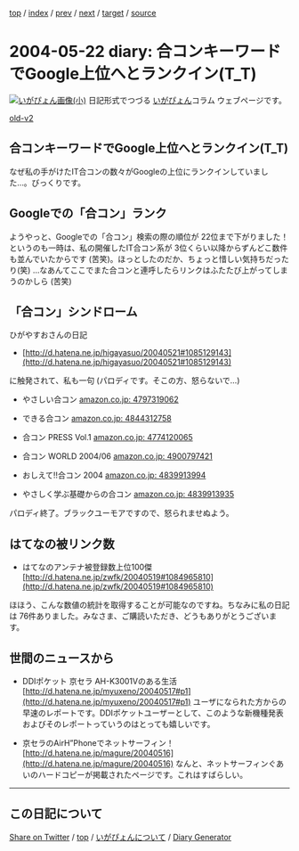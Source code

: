 [top](../index.html) 
 / [index](index.html) 
 / [prev](https://igapyon.github.io/diary/2004/ig040521.html) 
 / [next](https://igapyon.github.io/diary/2004/ig040523.html) 
 / [target](https://igapyon.github.io/diary/2004/ig040522.html) 
 / [source](https://github.com/igapyon/diary/blob/gh-pages/2004/ig040522.html.src.md) 

2004-05-22 diary: 合コンキーワードでGoogle上位へとランクイン(T_T)
=====================================================================================================
[![いがぴょん画像(小)](https://igapyon.github.io/diary/images/iga200306s.jpg "いがぴょん")](https://igapyon.github.io/diary/memo/memoigapyon.html) 日記形式でつづる [いがぴょん](https://igapyon.github.io/diary/memo/memoigapyon.html)コラム ウェブページです。

[old-v2](ig040522-orig.html)

## 合コンキーワードでGoogle上位へとランクイン(T_T)

なぜ私の手がけたIT合コンの数々がGoogleの上位にランクインしていました…。びっくりです。


## Googleでの「合コン」ランク

ようやっと、Googleでの「合コン」検索の際の順位が 22位まで下がりました！ というのも一時は、私の開催したIT合コン系が 3位くらい以降からずんどこ数件も並んでいたからです
(苦笑)。ほっとしたのだか、ちょっと惜しい気持ちだったり(笑) …なあんてここでまた合コンと連呼したらリンクはふたたび上がってしまうのかしら (苦笑)

## 「合コン」シンドローム

ひがやすおさんの日記

* [http://d.hatena.ne.jp/higayasuo/20040521#1085129143](http://d.hatena.ne.jp/higayasuo/20040521#1085129143)

に触発されて、私も一句 (パロディです。そこの方、怒らないで…)

* やさしい合コン
  [amazon.co.jp: 4797319062](http://www.amazon.co.jp/exec/obidos/ASIN/4797319062/igapyondiary-22)
  
* できる合コン
  [amazon.co.jp: 4844312758](http://www.amazon.co.jp/exec/obidos/ASIN/4844312758/igapyondiary-22)
  
* 合コン PRESS Vol.1
  [amazon.co.jp: 4774120065](http://www.amazon.co.jp/exec/obidos/ASIN/4774120065/igapyondiary-22)
  
* 合コン WORLD 2004/06
  [amazon.co.jp: 4900797421](http://www.amazon.co.jp/exec/obidos/ASIN/4900797421/igapyondiary-22)
  
* おしえて!!合コン 2004
  [amazon.co.jp: 4839913994](http://www.amazon.co.jp/exec/obidos/ASIN/4839913994/igapyondiary-22)
  
* やさしく学ぶ基礎からの合コン
  [amazon.co.jp: 4839913935](http://www.amazon.co.jp/exec/obidos/ASIN/4839913935/igapyondiary-22)

パロディ終了。ブラックユーモアですので、怒られませぬよう。

## はてなの被リンク数

* はてなのアンテナ被登録数上位100傑 
  [http://d.hatena.ne.jp/zwfk/20040519#1084965810](http://d.hatena.ne.jp/zwfk/20040519#1084965810)

ほほう、こんな数値の統計を取得することが可能なのですね。ちなみに私の日記は
76件ありました。みなさま、ご購読いただき、どうもありがとうございます。

## 世間のニュースから

* DDIポケット 京セラ AH-K3001Vのある生活
  [http://d.hatena.ne.jp/myuxeno/20040517#p1](http://d.hatena.ne.jp/myuxeno/20040517#p1)
  ユーザになられた方からの早速のレポートです。DDIポケットユーザーとして、このような新機種発表およびそのレポートっていうのはとっても嬉しいです。
  
* 京セラのAirH”Phoneでネットサーフィン！
  [http://d.hatena.ne.jp/magure/20040516](http://d.hatena.ne.jp/magure/20040516)
  なんと、ネットサーフィンぐあいのハードコピーが掲載されたページです。これはすばらしい。

----------------------------------------------------------------------------------------------------

## この日記について

[Share on Twitter](https://twitter.com/intent/tweet?hashtags=igapyon%2Cdiary%2C%E3%81%84%E3%81%8C%E3%81%B4%E3%82%87%E3%82%93&text=%E5%90%88%E3%82%B3%E3%83%B3%E3%82%AD%E3%83%BC%E3%83%AF%E3%83%BC%E3%83%89%E3%81%A7Google%E4%B8%8A%E4%BD%8D%E3%81%B8%E3%81%A8%E3%83%A9%E3%83%B3%E3%82%AF%E3%82%A4%E3%83%B3%28T_T%29&url=https%3A%2F%2Figapyon.github.io%2Fdiary%2F2004%2Fig040522.html) / [top](../index.html) / [いがぴょんについて](https://igapyon.github.io/diary/memo/memoigapyon.html) / [Diary Generator](https://github.com/igapyon/igapyonv3)
